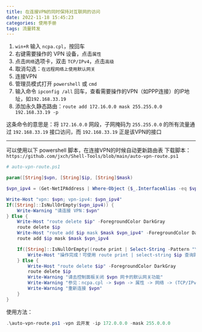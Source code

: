 ```yaml
---
title: 在连接VPN的同时保持对互联网的访问
date: 2022-11-18 15:45:23
categories: 使用手册
tags: 流量转发
---
```


1. `win+R` 输入 `ncpa.cpl`，按回车
2. 右键需要操作的 VPN 设备，点击`属性`
3. 点击`网络`选项卡，双击 `TCP/IPv4`，点击`高级`
4. 取消勾选：`在远程网络上使用默认网关`
5. 连接VPN
6. 管理员模式打开 `powershell` 或 `cmd`
7. 输入命令 `ipconfig /all` 回车，查看需要操作的VPN（如PPP连接）的IP地址，如`192.168.33.19`
8. 添加永久静态路由：`route add 172.16.0.0 mask 255.255.0.0  192.168.33.19 -p` 

这条命令的意思是：将 `172.16.0.0` 网段，子网掩码为 `255.255.0.0` 的所有流量通过 `192.168.33.19` 接口访问，而 `192.168.33.19` 正是该VPN的接口

---
可以使用以下 powershell 脚本，在连接VPN的时候自动更新路由表
下载脚本：`https://github.com/jxch/Shell-Tools/blob/main/auto-vpn-route.ps1`

```powershell
# auto-vpn-route.ps1

param([String]$vpn, [String]$ip, [String]$mask)

$vpn_ipv4 = (Get-NetIPAddress | Where-Object {$_.InterfaceAlias -eq $vpn}).IPAddress

Write-Host "vpn: $vpn; vpn-ipv4: $vpn_ipv4"
If([String]::IsNullOrEmpty($vpn_ipv4)) {
    Write-Warning "请连接 VPN：$vpn"
} Else {
    Write-Host "route delete $ip" -ForegroundColor DarkGray
    route delete $ip
    Write-Host "route add $ip mask $mask $vpn_ipv4" -ForegroundColor DarkGray
    route add $ip mask $mask $vpn_ipv4

    If([String]::IsNullOrEmpty((route print | Select-String -Pattern "\s0.0.0.0" | Select-String $vpn_ipv4))) {
        Write-Host "操作完成！可使用 route print | select-string $ip 查询路由表是否修改。"
    } Else {
        Write-Host "route delete $ip" -ForegroundColor DarkGray
        route delete $ip
        Write-Warning "请去控制面板关闭 $vpn 网卡的默认网关功能" 
        Write-Warning "参见：ncpa.cpl -> $vpn -> 属性 -> 网络 -> (TCP/IPv4) -> 高级 -> 在远程网络上使用默认网关" 
        Write-Warning "重新连接 $vpn"
    }
}
```

使用方法：
```powershell
.\auto-vpn-route.ps1 -vpn 云开发 -ip 172.0.0.0 -mask 255.0.0.0
```
